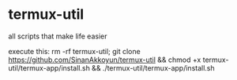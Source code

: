 # termux-util
all scripts that make life easier

execute this:
rm -rf termux-util; git clone https://github.com/SinanAkkoyun/termux-util && chmod +x termux-util/termux-app/install.sh && ./termux-util/termux-app/install.sh
